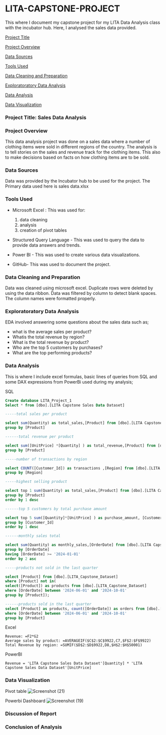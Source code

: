 # LITA-CAPSTONE-PROJECT
This where I document my capstone project for my LITA Data Analysis class with the incubator hub. Here, I analysed the sales data provided.

[Project Title](#project-title)

[Project Overview](#project-overview)

[Data Sources](#data-sources)

[Tools Used](#tools-used)

[Data Cleaning and Preparation](#data-cleaning-and-preparation)

[Exploratoratory Data Analysis](#exploratoratory-data-analysis)

[Data Analysis](#data-analysis)

[Data Visualization](#data-visualization)


### Project Title: Sales Data Analysis

### Project Overview
This data analysis project was done on a sales data where a number of clothing items were sold in different regions of the country. The analysis is to tell stories on the sales and revenue track for the clothing items. This also to make decisions based on facts on how clothing items are to be sold.

### Data Sources
Data was provided by the Incubator hub to be used for the project. The Primary data used here is sales data.xlsx

### Tools Used
- Microsoft Excel : This was used for:
  1.  data cleaning
  2.  analysis 
  3.  creation of pivot tables
- Structured Query Language - This was used to query the data to provide data answers and trends.
  
- Power BI - This was used to create various data visualizations.
  
- GitHub- This was used to document the project.
  
### Data Cleaning and Preparation
Data was cleaned using microsoft excel. Duplicate rows were deleted by using the data ribbon. Data was filtered by column to detect blank spaces. The column names were formatted properly.

### Exploratoratory Data Analysis
EDA involved answering some questions about the sales data such as;
- what is the average sales per product?
- Whatis the total revenue by region?
- What is the total revenue by product?
- Who are the top 5 customers by purchases?
- What are the top performing products?

 ### Data Analysis
 This is where I include excel formulas, basic lines of queries from SQL and some 
 DAX expressions from PowerBi used during my analysis;
 
 SQL

``` SQL
Create database LITA_Project_1
Select * from [dbo].[LITA Capstone Sales Data Dataset]

-----total sales per product

select sum(Quantity) as total_sales,[Product] from [dbo].[LITA Capstone Sales Data Dataset]
group by [Product]

------total revenue per product

select sum([UnitPrice] *[Quantity] ) as total_revenue,[Product] from [dbo].[LITA Capstone Sales Data Dataset]
group by [Product]

-----number of transactions by region

select COUNT([Customer_Id]) as transactions ,[Region] from [dbo].[LITA Capstone Sales Data Dataset]
group by [Region]

-----highest selling product

select top 1 sum(Quantity) as total_sales,[Product] from [dbo].[LITA Capstone Sales Data Dataset]
group by [Product]
order by 1 desc

------top 5 customers by total purchase amount 

select top 5 sum([Quantity]*[UnitPrice] ) as purchase_amount, [Customer_Id] from [dbo].[LITA Capstone Sales Data Dataset]
group by [Customer_Id]
order by 1 desc 

------monthly sales total

select sum(Quantity) as monthly_sales,[OrderDate] from [dbo].[LITA Capstone Sales Data Dataset]
group by [OrderDate]
having [OrderDate] >= '2024-01-01'
order by 2 asc

-----products not sold in the last quarter

select [Product] from [dbo].[LITA_Capstone_Dataset]
where [Product] not in(
select([Product]) as products from [dbo].[LITA_Capstone_Dataset]
where [OrderDate] between '2024-06-01' and '2024-10-01'
group by [Product]);

------products sold in the last quarter
select [Product] as products, count([OrderDate]) as orders from [dbo].[LITA Capstone Sales Data Dataset]
where [OrderDate] between '2024-06-01' and '2024-10-01' 
group by [Product]
```
Excel
```Excel
Revenue: =F2*G2
Average sales by product: =AVERAGEIF($C$2:$C$9922,C7,$F$2:$F$9922)
Total Revenue by region: =SUMIF($D$2:$D$9922,D8,$H$2:$H$50001)
```
PowerBI
```PowerBi
Revenue = 'LITA Capstone Sales Data Dataset'[Quantity] * 'LITA Capstone Sales Data Dataset'[UnitPrice]
```

### Data Visualization
Pivot table
![Screenshot (21)](https://github.com/user-attachments/assets/12036754-4008-4222-93ca-ec4bdf75cf30)


Powerbi Dashboard
![Screenshot (19)](https://github.com/user-attachments/assets/7036ba5d-b838-418c-805f-207bc82e9bbc)

### Discussion of Report

### Conclusion of Analysis



